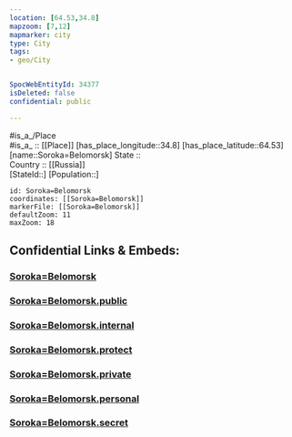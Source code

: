 ```yaml
---
location: [64.53,34.8] 
mapzoom: [7,12] 
mapmarker: city 
type: City
tags:
- geo/City


SpocWebEntityId: 34377
isDeleted: false
confidential: public

---
```

#is_a_/Place  
#is_a_ :: [[Place]] 
[has_place_longitude::34.8] 
[has_place_latitude::64.53] 
[name::Soroka=Belomorsk] 
State ::  
Country :: [[Russia]]  
[StateId::] 
[Population::] 



```leaflet
id: Soroka=Belomorsk
coordinates: [[Soroka=Belomorsk]] 
markerFile: [[Soroka=Belomorsk]] 
defaultZoom: 11 
maxZoom: 18
```


## Confidential Links & Embeds: 

### [Soroka=Belomorsk](/_Standards/Earth/Continent/Europe/Europe~East/Russia/Russia~NorthWest/Karelia~Republic/City/Soroka=Belomorsk.md) 

### [Soroka=Belomorsk.public](/_public/Earth/Continent/Europe/Europe~East/Russia/Russia~NorthWest/Karelia~Republic/City/Soroka=Belomorsk.public.md) 

### [Soroka=Belomorsk.internal](/_internal/Earth/Continent/Europe/Europe~East/Russia/Russia~NorthWest/Karelia~Republic/City/Soroka=Belomorsk.internal.md) 

### [Soroka=Belomorsk.protect](/_protect/Earth/Continent/Europe/Europe~East/Russia/Russia~NorthWest/Karelia~Republic/City/Soroka=Belomorsk.protect.md) 

### [Soroka=Belomorsk.private](/_private/Earth/Continent/Europe/Europe~East/Russia/Russia~NorthWest/Karelia~Republic/City/Soroka=Belomorsk.private.md) 

### [Soroka=Belomorsk.personal](/_personal/Earth/Continent/Europe/Europe~East/Russia/Russia~NorthWest/Karelia~Republic/City/Soroka=Belomorsk.personal.md) 

### [Soroka=Belomorsk.secret](/_secret/Earth/Continent/Europe/Europe~East/Russia/Russia~NorthWest/Karelia~Republic/City/Soroka=Belomorsk.secret.md)

